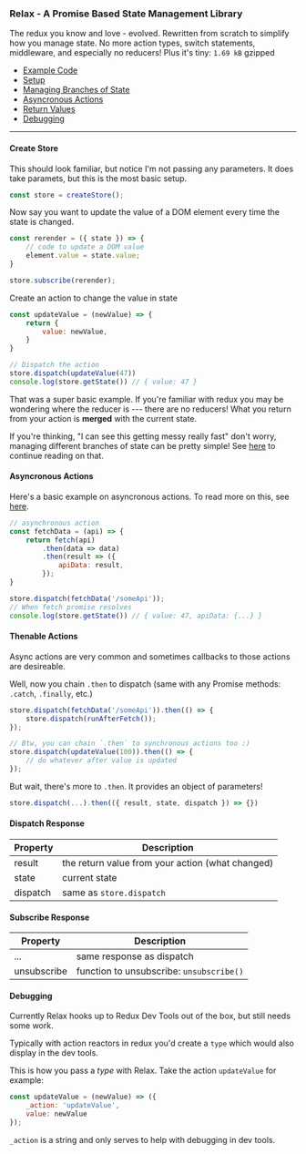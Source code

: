 ### Relax - A Promise Based State Management Library
The redux you know and love - evolved. Rewritten from scratch to simplify how you manage state. No more action types, switch statements, middleware, and especially no reducers! Plus it's tiny: `1.69 kB` gzipped

- [Example Code](https://github.com/relax-js/relax/tree/master/examples)
- [Setup](#create-store)
- [Managing Branches of State](https://github.com/relax-js/relax/tree/master/examples/branches)
- [Asyncronous Actions](#asyncronous-actions)
- [Return Values](#dispatch-response)
- [Debugging](#debugging)

---
#### Create Store
This should look familiar, but notice I'm not passing any parameters. It does take paramets, but this is the most basic setup.
```js
const store = createStore();
```

Now say you want to update the value of a DOM element every time the state is changed.
```js
const rerender = ({ state }) => {
    // code to update a DOM value
    element.value = state.value;
}

store.subscribe(rerender);
```

Create an action to change the value in state
```js
const updateValue = (newValue) => {
    return {
        value: newValue,
    }
}

// Dispatch the action
store.dispatch(updateValue(47))
console.log(store.getState()) // { value: 47 }
```
That was a super basic example. If you're familiar with redux you may be wondering where the reducer is --- there are no reducers! What you return from your action is **merged** with the current state.

If you're thinking, "I can see this getting messy really fast" don't worry, managing different branches of state can be pretty simple! See [here](https://github.com/relax-js/relax/tree/master/examples/branches) to continue reading on that.

#### Asyncronous Actions
Here's a basic example on asyncronous actions. To read more on this, see [here](https://github.com/relax-js/relax/tree/master/examples/async).
```js
// asynchronous action
const fetchData = (api) => {
    return fetch(api)
        .then(data => data)
        .then(result => ({
            apiData: result,
        });
}

store.dispatch(fetchData('/someApi'));
// When fetch promise resolves
console.log(store.getState()) // { value: 47, apiData: {...} }
```

#### Thenable Actions
Async actions are very common and sometimes callbacks to those actions are desireable.

Well, now you chain `.then` to dispatch (same with any Promise methods: `.catch`, `.finally`, etc.)
```js
store.dispatch(fetchData('/someApi')).then(() => {
    store.dispatch(runAfterFetch());
});

// Btw, you can chain `.then` to synchronous actions too :)
store.dispatch(updateValue(100)).then(() => {
    // do whatever after value is updated
});
```

But wait, there's more to `.then`. It provides an object of parameters!
```js
store.dispatch(...).then(({ result, state, dispatch }) => {})
```

#### Dispatch Response
Property | Description
---|---
result | the return value from your action (what changed)
state | current state
dispatch | same as `store.dispatch`

#### Subscribe Response
Property | Description
---|---
... | same response as dispatch
unsubscribe | function to unsubscribe: `unsubscribe()`

#### Debugging
Currently Relax hooks up to Redux Dev Tools out of the box, but still needs some work.

Typically with action reactors in redux you'd create a `type` which would also display in the dev tools.

This is how you pass a *type* with Relax. Take the action `updateValue` for example:
```js
const updateValue = (newValue) => ({
    _action: 'updateValue',
    value: newValue
});
```
`_action` is a string and only serves to help with debugging in dev tools.
